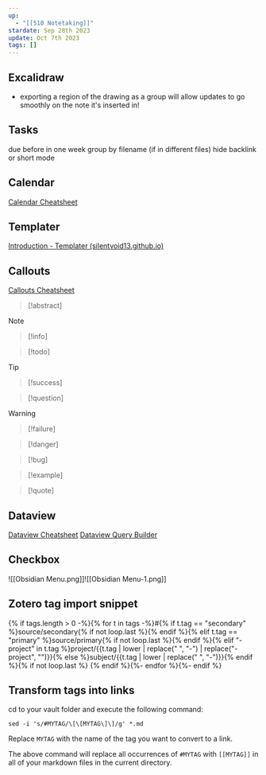 ```yaml
---
up:
  - "[[510 Notetaking]]"
stardate: Sep 28th 2023
update: Oct 7th 2023
tags: []
---
```


## Excalidraw
- exporting a region of the drawing as a group will allow updates to go smoothly on the note it's inserted in!

## Tasks

due before in one week
group by filename (if in different files)
hide backlink or short mode

## Calendar
[Calendar Cheatsheet](https://github.com/liamcain/obsidian-calendar-plugin/blob/master/README.md)

## Templater
[Introduction - Templater (silentvoid13.github.io)](https://silentvoid13.github.io/Templater/)

## Callouts

[Callouts Cheatsheet](https://help.obsidian.md/Editing+and+formatting/Callouts)

> [!abstract]

> [!note]

>[!info]

> [!todo]

> [!tip]

> [!success]

> [!question]

> [!warning]

> [!failure]

> [!danger]

> [!bug]

> [!example]

> [!quote]

## Dataview

[Dataview Cheatsheet](https://github.com/seburbandev/obsidian-dataview-cheatsheet)
[Dataview Query Builder](https://s-blu.github.io/basic-dataview-query-builder/)

## Checkbox

![[Obsidian Menu.png]]![[Obsidian Menu-1.png]]

## Zotero tag import snippet
{% if tags.length > 0 -%}{% for t in tags -%}#{% if t.tag == "secondary" %}source/secondary{% if not loop.last %}{% endif %}{% elif t.tag == "primary" %}source/primary{% if not loop.last %}{% endif %}{% elif "-project" in t.tag %}project/{{t.tag | lower | replace(" ", "-") | replace("-project", "")}}{% else %}subject/{{t.tag | lower | replace(" ", "-")}}{% endif %}{% if not loop.last %} {% endif %}{%- endfor %}{%- endif %}
## Transform tags into links
cd to your vault folder and execute the following command:

`sed -i 's/#MYTAG/\[\[MYTAG\]\]/g' *.md`

Replace `MYTAG` with the name of the tag you want to convert to a link.

The above command will replace all occurrences of `#MYTAG` with `[[MYTAG]]` in all of your markdown files in the current directory.